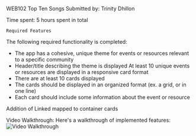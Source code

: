 WEB102 Top Ten Songs
Submitted by: Trinity Dhillon


Time spent: 5 hours spent in total

`Required Features`

The following required functionality is completed:

 - The app has a cohesive, unique theme for events or resources relevant to a specific community
- Header/title describing the theme is displayed
 At least 10 unique events or resources are displayed in a responsive card format
- There are at least 10 cards displayed
- The cards should be displayed in an organized format (ex. a grid, or in one line)
- Each card should include some information about the event or resource

 Addition of Linked mapped to container cards

Video Walkthrough:
Here's a walkthrough of implemented features:
<img src='[https://submissions.us-east-1.linodeobjects.com/web102/jpGG8kjv.gif](https://submissions.us-east-1.linodeobjects.com/web102/TU3O-Zs1.gif)' title= 'Video Walkthrough' width='' alt='Video Walkthrough' />




























